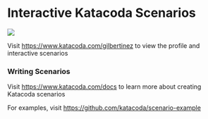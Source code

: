 # Interactive Katacoda Scenarios

[![](http://shields.katacoda.com/katacoda/gilbertinez/count.svg)](https://www.katacoda.com/gilbertinez "Get your profile on Katacoda.com")

Visit https://www.katacoda.com/gilbertinez to view the profile and interactive scenarios

### Writing Scenarios
Visit https://www.katacoda.com/docs to learn more about creating Katacoda scenarios

For examples, visit https://github.com/katacoda/scenario-example
